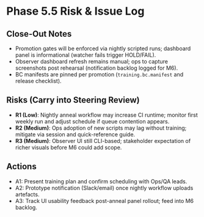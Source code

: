 # Phase 5.5 Risk & Issue Log

## Close-Out Notes
- Promotion gates will be enforced via nightly scripted runs; dashboard panel is informational (watcher fails trigger HOLD/FAIL).
- Observer dashboard refresh remains manual; ops to capture screenshots post rehearsal (notification backlog logged for M6).
- BC manifests are pinned per promotion (`training.bc.manifest` and release checklist).

## Risks (Carry into Steering Review)
- **R1 (Low)**: Nightly anneal workflow may increase CI runtime; monitor first weekly run and adjust schedule if queue contention appears.
- **R2 (Medium)**: Ops adoption of new scripts may lag without training; mitigate via session and quick-reference guide.
- **R3 (Medium)**: Observer UI still CLI-based; stakeholder expectation of richer visuals before M6 could add scope.

## Actions
- A1: Present training plan and confirm scheduling with Ops/QA leads.
- A2: Prototype notification (Slack/email) once nightly workflow uploads artefacts.
- A3: Track UI usability feedback post-anneal panel rollout; feed into M6 backlog.

